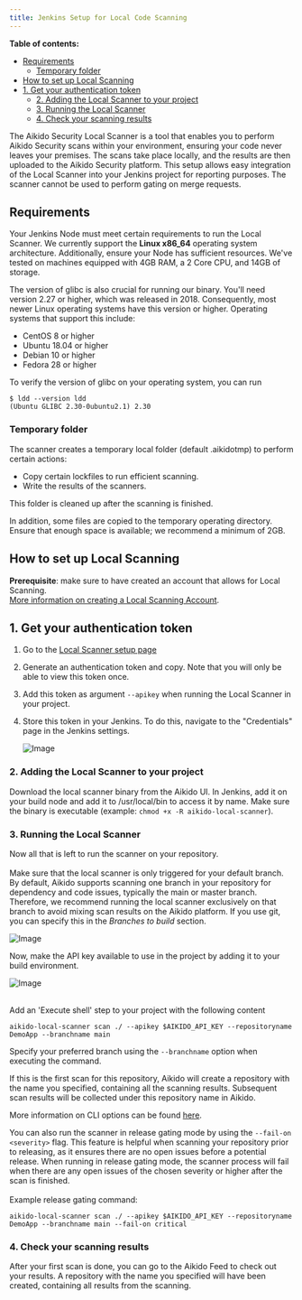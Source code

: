 ```yaml
---
title: Jenkins Setup for Local Code Scanning
---
```


**Table of contents:**
- [Requirements](#requirements)
  - [Temporary folder​](#temporary-folder)
- [How to set up Local Scanning](#how-to-set-up-local-scanning)
- [1. Get your authentication token](#1-get-your-authentication-token)
  - [2. Adding the Local Scanner to your project](#2-adding-the-local-scanner-to-your-project)
  - [3. Running the Local Scanner](#3-running-the-local-scanner)
  - [4. Check your scanning results](#4-check-your-scanning-results)


The Aikido Security Local Scanner is a tool that enables you to perform Aikido Security scans within your environment, ensuring your code never leaves your premises. The scans take place locally, and the results are then uploaded to the Aikido Security platform. This setup allows easy integration of the Local Scanner into your Jenkins project for reporting purposes. The scanner cannot be used to perform gating on merge requests. 

## Requirements

Your Jenkins Node must meet certain requirements to run the Local Scanner. We currently support the **Linux x86_64** operating system architecture. Additionally, ensure your Node has sufficient resources. We've tested on machines equipped with 4GB RAM, a 2 Core CPU, and 14GB of storage.

The version of glibc is also crucial for running our binary. You'll need version 2.27 or higher, which was released in 2018. Consequently, most newer Linux operating systems have this version or higher. Operating systems that support this include:

- CentOS 8 or higher
- Ubuntu 18.04 or higher
- Debian 10 or higher
- Fedora 28 or higher

To verify the version of glibc on your operating system, you can run

```
$ ldd --version ldd 
(Ubuntu GLIBC 2.30-0ubuntu2.1) 2.30
```

### Temporary folder​

The scanner creates a temporary local folder (default .aikidotmp) to perform certain actions:

- Copy certain lockfiles to run efficient scanning.
- Write the results of the scanners.

This folder is cleaned up after the scanning is finished.

In addition, some files are copied to the temporary operating directory. Ensure that enough space is available; we recommend a minimum of 2GB.​

## How to set up Local Scanning

**Prerequisite**: make sure to have created an account that allows for Local Scanning.\
[More information on creating a Local Scanning Account](https://help.aikido.dev/en/articles/9070345-how-to-create-an-account-for-local-scanning-on-aikido).

## 1. Get your authentication token

1. Go to the [Local Scanner setup page](https://app.aikido.dev/settings/integrations/localscan)
2. Generate an authentication token and copy. Note that you will only be able to view this token once.
3. Add this token as argument `--apikey` when running the Local Scanner in your project.
4. Store this token in your Jenkins. To do this, navigate to the "Credentials" page in the Jenkins settings.

   ![Image](https://ucarecdn.com/79b10ff7-e7e5-4919-aaac-655ffa726b60/)

### 2. Adding the Local Scanner to your project

Download the local scanner binary from the Aikido UI. In Jenkins, add it on your build node and add it to /usr/local/bin to access it by name. Make sure the binary is executable (example: `chmod +x -R aikido-local-scanner`).

### 3. Running the Local Scanner

Now all that is left to run the scanner on your repository.\
​\
Make sure that the local scanner is only triggered for your default branch. By default, Aikido supports scanning one branch in your repository for dependency and code issues, typically the main or master branch. Therefore, we recommend running the local scanner exclusively on that branch to avoid mixing scan results on the Aikido platform. If you use git, you can specify this in the *Branches to build* section.

![Image](https://ucarecdn.com/6a83742e-ecd0-4663-9aaf-01011fa04da1/)

Now, make the API key available to use in the project by adding it to your build environment.

![Image](https://ucarecdn.com/30f94579-a386-4618-8729-12a10ff528c6/)

\
Add an 'Execute shell' step to your project with the following content

```
aikido-local-scanner scan ./ --apikey $AIKIDO_API_KEY --repositoryname DemoApp --branchname main
```

Specify your preferred branch using the `--branchname` option when executing the command.

If this is the first scan for this repository, Aikido will create a repository with the name you specified, containing all the scanning results. Subsequent scan results will be collected under this repository name in Aikido.

More information on CLI options can be found [here](https://help.aikido.dev/en/articles/9027526-local-scanner-cli-options).

You can also run the scanner in release gating mode by using the `--fail-on <severity>` flag. This feature is helpful when scanning your repository prior to releasing, as it ensures there are no open issues before a potential release. When running in release gating mode, the scanner process will fail when there are any open issues of the chosen severity or higher after the scan is finished.\
\
Example release gating command:

```
aikido-local-scanner scan ./ --apikey $AIKIDO_API_KEY --repositoryname DemoApp --branchname main --fail-on critical
```

### 4. Check your scanning results

After your first scan is done, you can go to the Aikido Feed to check out your results. A repository with the name you specified will have been created, containing all results from the scanning.